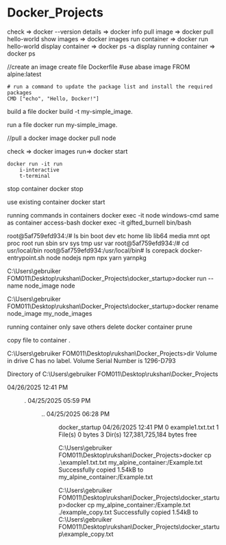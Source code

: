 # Docker_Projects


check =>   docker --version
details => docker info
pull image => docker pull hello-world
show images => docker images
run container => docker run hello-world
display container => docker ps -a
display running container => docker ps 

//create an image
create file Dockerfile
    #use abase image
    FROM alpine:latest

    # run a command to update the package list and install the required packages
    CMD ["echo", "Hello, Docker!"]

build a file
    docker build -t my-simple_image.


run a file
    docker run my-simple_image.


//pull a docker image 
docker pull node

check =>   docker images
run=> docker start  <container name>

    docker run -it run
        i-interactive
        t-terminal

stop container
    docker stop <id name>

use existing container
    docker start <container name>

running commands in containers
    docker exec -it <container name> node
windows-cmd  same as container access-bash
    docker exec -it gifted_burnell bin/bash

root@5af759efd934:/# ls
bin  boot  dev  etc  home  lib  lib64  media  mnt  opt  proc  root  run  sbin  srv  sys  tmp  usr  var
root@5af759efd934:/# cd usr/local/bin
root@5af759efd934:/usr/local/bin# ls
corepack  docker-entrypoint.sh  node  nodejs  npm  npx  yarn  yarnpkg

C:\Users\gebruiker FOM011\Desktop\rukshan\Docker_Projects\docker_startup>docker run --name node_image node

C:\Users\gebruiker FOM011\Desktop\rukshan\Docker_Projects\docker_startup>docker rename  node_image my_node_images

running container only save others delete
    docker container prune 

copy file to container
 . 


C:\Users\gebruiker FOM011\Desktop\rukshan\Docker_Projects>dir
 Volume in drive C has no label.
 Volume Serial Number is 1296-D793

 Directory of C:\Users\gebruiker FOM011\Desktop\rukshan\Docker_Projects

04/26/2025  12:41 PM    <DIR>          .
04/25/2025  05:59 PM    <DIR>          ..
04/25/2025  06:28 PM    <DIR>          docker_startup
04/26/2025  12:41 PM                 0 example1.txt.txt
               1 File(s)              0 bytes
               3 Dir(s)  127,381,725,184 bytes free


C:\Users\gebruiker FOM011\Desktop\rukshan\Docker_Projects>docker cp .\example1.txt.txt my_alpine_container:/Example.txt
Successfully copied 1.54kB to my_alpine_container:/Example.txt

C:\Users\gebruiker FOM011\Desktop\rukshan\Docker_Projects\docker_startup>docker cp my_alpine_container:/Example.txt ./example_copy.txt
Successfully copied 1.54kB to C:\Users\gebruiker FOM011\Desktop\rukshan\Docker_Projects\docker_startup\example_copy.txt












